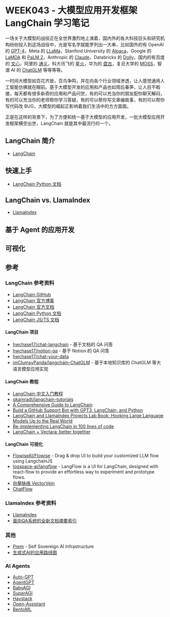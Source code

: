 # WEEK043 - 大模型应用开发框架 LangChain 学习笔记

一场关于大模型的战役正在全世界激烈地上演着，国内外的各大科技巨头和研究机构纷纷投入到这场战役中，光是写名字就能罗列出一大串，比如国外的有 OpenAI 的 [GPT-4](https://openai.com/gpt-4)，Meta 的 [LLaMa](https://github.com/facebookresearch/llama)，Stanford University 的 [Alpaca](https://github.com/tatsu-lab/stanford_alpaca)，Google 的 [LaMDA](https://blog.google/technology/ai/lamda/) 和 [PaLM 2](https://ai.google/discover/palm2/)，Anthropic 的 [Claude](https://www.anthropic.com/index/introducing-claude)，Databricks 的 [Dolly](https://github.com/databrickslabs/dolly)，国内的有百度的 [文心](https://wenxin.baidu.com/)，阿里的 [通义](https://tongyi.aliyun.com/)，科大讯飞的 [星火](https://xinghuo.xfyun.cn/)，华为的 [盘古](https://www.huaweicloud.com/product/pangu.html)，复旦大学的 [MOSS](https://github.com/OpenLMLab/MOSS)，智谱 AI 的 [ChatGLM](https://chatglm.cn/) 等等等等。

一时间大模型如百花齐放，百鸟争鸣，并在向各个行业领域渗透，让人感觉通用人工智能仿佛就在眼前。基于大模型开发的应用和产品也如雨后春笋，让人目不暇接，每天都有很多新奇的应用和产品问世，有的可以充当你的朋友配你聊天解闷，有的可以充当你的老师帮你学习答疑，有的可以帮你写文章编故事，有的可以帮你写代码改 BUG，大模型的崛起正影响着我们生活中的方方面面。

正是在这样的背景下，为了方便和统一基于大模型的应用开发，一批大模型应用开发框架横空出世，LangChain 就是其中最流行的一个。

## LangChain 简介

* [LangChain](https://github.com/hwchase17/langchain)

## 快速上手

* [LangChain Python 文档](https://python.langchain.com/docs)

## LangChain vs. LlamaIndex

* [LlamaIndex](https://github.com/jerryjliu/llama_index)

## 基于 Agent 的应用开发

## 可视化

## 参考

### LangChain 参考资料

* [LangChain GitHub](https://github.com/hwchase17/langchain)
* [LangChain 官方博客](https://blog.langchain.dev/)
* [LangChain 官方文档](https://docs.langchain.com/docs/)
* [LangChain Python 文档](https://python.langchain.com/docs)
* [LangChain JS/TS 文档](https://js.langchain.com/docs)

#### LangChain 项目

* [hwchase17/chat-langchain](https://github.com/hwchase17/chat-langchain) - 基于文档的 QA 问答
* [hwchase17/notion-qa](https://github.com/hwchase17/notion-qa) - 基于 Notion 的 QA 问答
* [hwchase17/chat-your-data](https://github.com/hwchase17/chat-your-data)
* [imClumsyPanda/langchain-ChatGLM](https://github.com/imClumsyPanda/langchain-ChatGLM) - 基于本地知识库的 ChatGLM 等大语言模型应用实现

#### LangChain 教程

* [LangChain 中文入门教程](https://github.com/liaokongVFX/LangChain-Chinese-Getting-Started-Guide)
* [gkamradt/langchain-tutorials](https://github.com/gkamradt/langchain-tutorials)
* [A Comprehensive Guide to LangChain](https://nathankjer.com/introduction-to-langchain/)
* [Build a GitHub Support Bot with GPT3, LangChain, and Python](https://dagster.io/blog/chatgpt-langchain)
* [LangChain and LlamaIndex Projects Lab Book: Hooking Large Language Models Up to the Real World](https://leanpub.com/langchain)
* [Re-implementing LangChain in 100 lines of code](https://blog.scottlogic.com/2023/05/04/langchain-mini.html)
* [LangChain + Vectara: better together](https://blog.langchain.dev/langchain-vectara-better-together/)

#### LangChain 可视化

* [FlowiseAI/Flowise](https://github.com/FlowiseAI/Flowise) - Drag & drop UI to build your customized LLM flow using LangchainJS
* [logspace-ai/langflow](https://github.com/logspace-ai/langflow) - LangFlow is a UI for LangChain, designed with react-flow to provide an effortless way to experiment and prototype flows.
* [向量脉络 VectorVein](https://github.com/AndersonBY/vector-vein)
* [ChatFlow](https://github.com/prompt-engineering/chat-flow)

### LlamaIndex 参考资料

* [LlamaIndex](https://github.com/jerryjliu/llama_index)
* [面向QA系统的全新文档摘要索引](https://mp.weixin.qq.com/s/blDKylt4FyZfeSIV6M1d2g)

### 其他

* [Prem](https://github.com/premAI-io/prem-app/) - Self Sovereign AI Infrastructure
* [生成式AI的应用路线图](https://github.com/SeedV/generative-ai-roadmap)

### AI Agents

* [Auto-GPT](https://github.com/Significant-Gravitas/Auto-GPT)
* [AgentGPT](https://github.com/reworkd/AgentGPT)
* [BabyAGI](https://github.com/yoheinakajima/babyagi)
* [SuperAGI](https://github.com/TransformerOptimus/SuperAGI)
* [Haystack](https://github.com/deepset-ai/haystack)
* [Open-Assistant](https://github.com/LAION-AI/Open-Assistant)
* [BentoML](https://github.com/bentoml/BentoML)
